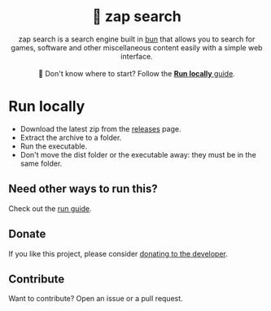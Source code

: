 <h1 align="center">🔎 zap search</h1>

<p align="center">zap search is a search engine built in <a href="https://bun.sh/docs/installation">bun</a> that allows you to search for games, software and other miscellaneous content easily with a simple web interface. <br><br>🤔 Don't know where to start? Follow the <a href="#run-locally"><b>Run locally</b> guide</a>.</p>

# Run locally

- Download the latest zip from the [releases](https://github.com/letruxux/zap-search/releases) page.
- Extract the archive to a folder.
- Run the executable.
- Don't move the dist folder or the executable away: they must be in the same folder.

## Need other ways to run this?

Check out the [run guide](RUN.md).

## Donate

If you like this project, please consider [donating to the developer](https://ko-fi.com/letruxux).

## Contribute

Want to contribute? Open an issue or a pull request.
